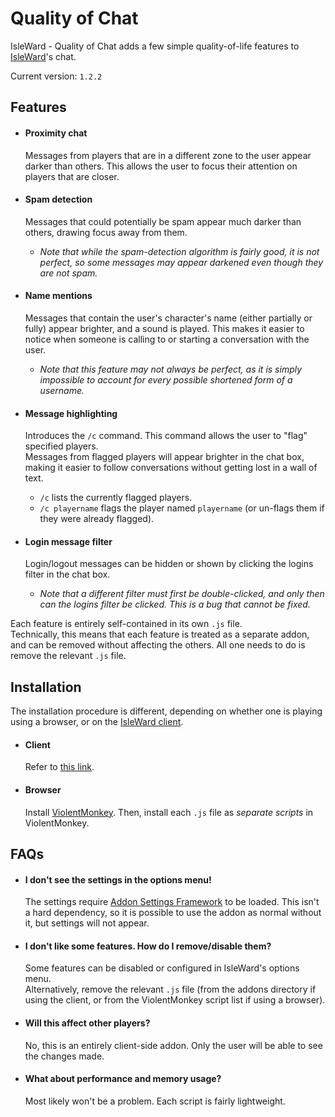 # Quality of Chat

IsleWard - Quality of Chat adds a few simple quality-of-life features to [IsleWard](https://play.isleward.com)'s chat.

Current version: `1.2.2`

## Features

- #### Proximity chat  
  Messages from players that are in a different zone to the user appear darker than others. This allows the user to focus their attention on players that are closer.

- #### Spam detection  
  Messages that could potentially be spam appear much darker than others, drawing focus away from them.  
  - *Note that while the spam-detection algorithm is fairly good, it is not perfect, so some messages may appear darkened even though they are not spam.*

- #### Name mentions  
  Messages that contain the user's character's name (either partially or fully) appear brighter, and a sound is played. This makes it easier to notice when someone is calling to or starting a conversation with the user.  
  - *Note that this feature may not always be perfect, as it is simply impossible to account for every possible shortened form of a username.*

- #### Message highlighting  
  Introduces the `/c` command. This command allows the user to "flag" specified players.  
  Messages from flagged players will appear brighter in the chat box, making it easier to follow conversations without getting lost in a wall of text.  
  - `/c` lists the currently flagged players.
  - `/c playername` flags the player named `playername` (or un-flags them if they were already flagged).

- #### Login message filter
  Login/logout messages can be hidden or shown by clicking the logins filter in the chat box.
  - *Note that a different filter must first be double-clicked, and only then can the logins filter be clicked. This is a bug that cannot be fixed.*

Each feature is entirely self-contained in its own `.js` file.  
Technically, this means that each feature is treated as a separate addon, and can be removed without affecting the others. All one needs to do is remove the relevant `.js` file.

## Installation

The installation procedure is different, depending on whether one is playing using a browser, or on the [IsleWard client](https://gitlab.com/Isleward/desktop-client).

- #### Client  
  Refer to [this link](https://gitlab.com/Isleward/desktop-client#how-do-i-load-addons).
- #### Browser  
  Install [ViolentMonkey](https://violentmonkey.github.io/get-it/). Then, install each `.js` file as *separate scripts* in ViolentMonkey.

## FAQs

- #### I don't see the settings in the options menu!
  The settings require [Addon Settings Framework](https://github.com/Carnagion/IsleWard-AddonSettingsFramework) to be loaded. This isn't a hard dependency, so it is possible to use the addon as normal without it, but settings will not appear.

- #### I don't like some features. How do I remove/disable them?  
  Some features can be disabled or configured in IsleWard's options menu.  
  Alternatively, remove the relevant `.js` file (from the addons directory if using the client, or from the ViolentMonkey script list if using a browser).

- #### Will this affect other players?  
  No, this is an entirely client-side addon. Only the user will be able to see the changes made.

- #### What about performance and memory usage?  
  Most likely won't be a problem. Each script is fairly lightweight.